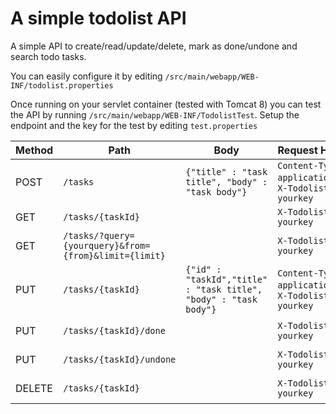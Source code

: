 A simple todolist API
=====================

A simple API to create/read/update/delete, mark as done/undone and search todo tasks.

You can easily configure it by editing `/src/main/webapp/WEB-INF/todolist.properties`

Once running on your servlet container (tested with Tomcat 8) you can test the API 
by running `/src/main/webapp/WEB-INF/TodolistTest`. 
Setup the endpoint and the key for the test by editing `test.properties`

| Method | Path | Body | Request Headers | Returns
|------|----------|--------|---------|-------
| POST | `/tasks` | `{"title" : "task title", "body" : "task body"}` | `Content-Type : application/json`, `X-Todolist-Key : yourkey` | string (201)
| GET | `/tasks/{taskId}` |  | `X-Todolist-Key : yourkey` | json
| GET | `/tasks/?query={yourquery}&from={from}&limit={limit}` |  | `X-Todolist-Key : yourkey` | json (200)
| PUT | `/tasks/{taskId}` | `{"id" : "taskId","title" : "task title", "body" : "task body"}` | `Content-Type : application/json`, `X-Todolist-Key : yourkey` | json (200)
| PUT | `/tasks/{taskId}/done` | |`X-Todolist-Key : yourkey` | json (200)
| PUT | `/tasks/{taskId}/undone` | |`X-Todolist-Key : yourkey` | json (200)
| DELETE | `/tasks/{taskId}` | |`X-Todolist-Key : yourkey` | void (204)

